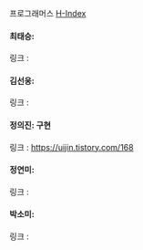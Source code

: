프로그래머스 [H-Index](https://school.programmers.co.kr/learn/courses/30/lessons/42747) <br>

#### 최태승: 
링크 : 

#### 김선웅: 
링크 : 

#### 정의진: 구현
링크 : https://uijin.tistory.com/168

#### 정연미: 
링크 : 

#### 박소미:
링크 :
